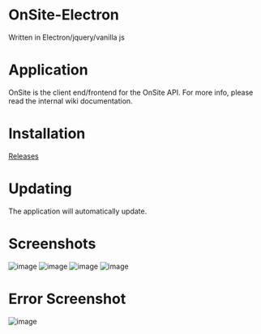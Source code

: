 # OnSite-Electron
Written in Electron/jquery/vanilla js
# Application
OnSite is the client end/frontend for the OnSite API.
For more info, please read the internal wiki documentation.
# Installation
[Releases](https://github.com/gorgdel/OnSite-Electron/releases)
# Updating
The application will automatically update.
# Screenshots
![image](https://user-images.githubusercontent.com/89891088/205545409-2f9c57a9-d3eb-47f2-b594-46439b745f9b.png)
![image](https://user-images.githubusercontent.com/89891088/205545551-bef18674-32a3-4365-82c0-fa1e97929da7.png)
![image](https://user-images.githubusercontent.com/89891088/205545573-38ae2a56-4a2b-4fa2-8ee3-1c163db4921a.png)
![image](https://user-images.githubusercontent.com/89891088/205545592-318eb401-ddc9-473d-9f15-28875a956c6d.png)
# Error Screenshot
![image](https://user-images.githubusercontent.com/89891088/205545518-1bbc8af6-0bd2-45e3-b2e6-fdf08866c287.png)


